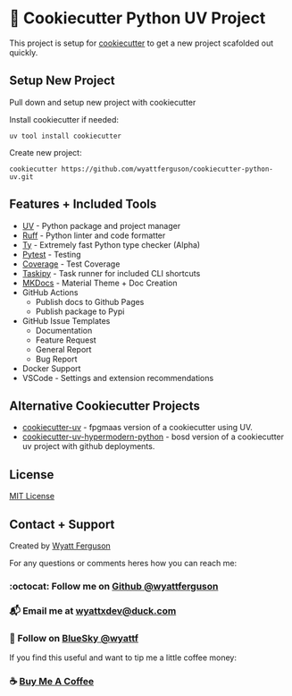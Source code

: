 # :cookie: Cookiecutter Python UV Project

This project is setup for [cookiecutter](https://www.cookiecutter.io/) to get a new project scafolded out quickly.

## Setup New Project

Pull down and setup new project with cookiecutter

Install cookiecutter if needed:

```
uv tool install cookiecutter
```

Create new project:

```
cookiecutter https://github.com/wyattferguson/cookiecutter-python-uv.git
```

## Features + Included Tools

- [UV](https://docs.astral.sh/uv/) - Python package and project manager
- [Ruff](https://docs.astral.sh/ruff/) - Python linter and code formatter
- [Ty](https://github.com/astral-sh/ty) - Extremely fast Python type checker (Alpha)
- [Pytest](https://docs.pytest.org/en/stable/) - Testing
- [Coverage](https://coverage.readthedocs.io/en/7.6.12/) - Test Coverage
- [Taskipy](https://github.com/taskipy/taskipy) - Task runner for included CLI shortcuts
- [MKDocs](https://squidfunk.github.io/mkdocs-material/) - Material Theme + Doc Creation
- GitHub Actions
  - Publish docs to Github Pages
  - Publish package to Pypi
- GitHub Issue Templates
  - Documentation
  - Feature Request
  - General Report
  - Bug Report
- Docker Support
- VSCode - Settings and extension recommendations

## Alternative Cookiecutter Projects

- [cookiecutter-uv](https://github.com/fpgmaas/cookiecutter-uv) - fpgmaas version of a cookiecutter using UV.
- [cookiecutter-uv-hypermodern-python](https://github.com/bosd/cookiecutter-uv-hypermodern-python) - bosd version of a cookiecutter uv project with github deployments.

## License

[MIT License](https://github.com/wyattferguson/cookiecutter-project/blob/main/LICENSE)

## Contact + Support

Created by [Wyatt Ferguson](https://github.com/wyattferguson)

For any questions or comments heres how you can reach me:

### :octocat: Follow me on [Github @wyattferguson](https://github.com/wyattferguson)

### :mailbox_with_mail: Email me at [wyattxdev@duck.com](wyattxdev@duck.com)

### :tropical_drink: Follow on [BlueSky @wyattf](https://wyattf.bsky.social)

If you find this useful and want to tip me a little coffee money:

### :coffee: [Buy Me A Coffee](https://www.buymeacoffee.com/wyattferguson)
